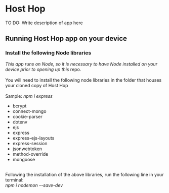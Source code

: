 # Host Hop
TO DO: Write description of app here

## Running Host Hop app on your device
### Install the following Node libraries
_This app runs on Node, so it is necessary to have Node installed on your device prior to opening up this_ repo.\
\
You will need to install the following node libraries in the folder that houses your cloned copy of Host Hop\
\
Sample: _npm i express_ 
* bcrypt
* connect-mongo
* cookie-parser
* dotenv
* ejs
* express 
* express-ejs-layouts
* express-session
* jsonwebtoken
* method-override
* mongoose


\
Following the installation of the above libraries, run the following line in your terminal:\
_npm i nodemon --save-dev_

